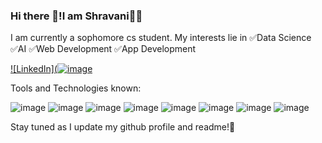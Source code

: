 ### Hi there 👋!I am Shravani👩‍💻

I am currently a sophomore cs student.
My interests lie in 
✅Data Science
✅AI 
✅Web Development
✅App Development




[![LinkedIn](![image](https://user-images.githubusercontent.com/72717361/200592198-13615011-0a7f-4133-ad03-dbe2ecac96a5.png)](https://www.linkedin.com/in/shravani-nag-402037235/)


Tools and Technologies known:











![image](https://user-images.githubusercontent.com/72717361/200588963-4c3bee15-df87-4805-9174-dbfa2f580c76.png)
![image](https://user-images.githubusercontent.com/72717361/200589061-30dcb5a7-b731-489c-be80-dc0717f24bf6.png)
![image](https://user-images.githubusercontent.com/72717361/200590012-fc877c62-dea1-4703-98c7-ea8a5ad4f540.png)
![image](https://user-images.githubusercontent.com/72717361/200590110-76e75b2e-a561-435e-8243-b58552de9861.png)
![image](https://user-images.githubusercontent.com/72717361/200590218-9beb70c8-4f84-4d50-a517-8dceb6470c3c.png)
![image](https://user-images.githubusercontent.com/72717361/200590336-abb8b5fa-a253-4de2-ba23-5dbf29d1899f.png)
![image](https://user-images.githubusercontent.com/72717361/200590557-bf920eb3-b68a-4c07-ade4-744a945ed5ec.png)
![image](https://user-images.githubusercontent.com/72717361/200590669-bf4ca913-8c99-4d91-b0ec-66bec865c9fc.png)






Stay tuned as I update my github profile and readme!📶 
